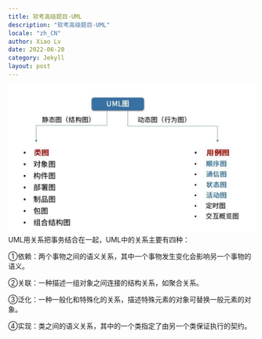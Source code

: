 ```yaml
---
title: 软考高级题目-UML
description: "软考高级题目-UML"
locale: "zh_CN"
author: Xiao Lv
date: 2022-06-20
category: Jekyll
layout: post
---
```

![UML](/assets/UML.jpg)
UML用关系把事务结合在一起，UML中的关系主要有四种：

①依赖：两个事物之间的语义关系，其中一个事物发生变化会影响另一个事物的语义。

②关联：一种描述一组对象之间连接的结构关系，如聚合关系。

③泛化：一种一般化和特殊化的关系，描述特殊元素的对象可替换一般元素的对象。

④实现：类之间的语义关系，其中的一个类指定了由另一个类保证执行的契约。